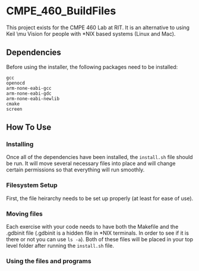 # CMPE_460_BuildFiles
This project exists for the CMPE 460 Lab at RIT. It is an alternative to using Keil \mu Vision for people with *NIX based systems (Linux and Mac).

## Dependencies
Before using the installer, the following packages need to be installed:
```
gcc
openocd
arm-none-eabi-gcc
arm-none-eabi-gdc
arm-none-eabi-newlib
cmake
screen
```

## How To Use
### Installing
Once all of the dependencies have been installed, the `install.sh` file should be run. It will move several necessary files into place and will change certain permissions so that everything will run smoothly.

### Filesystem Setup
First, the file heirarchy needs to be set up properly (at least for ease of use).
<top level><each exercise>

### Moving files
Each exercise with your code needs to have both the Makefile and the .gdbinit file (.gdbinit is a hidden file in *NIX terminals. In order to see if it is there or not you can use `ls -a`). Both of these files will be placed in your top level folder after running the `install.sh` file.

### Using the files and programs
